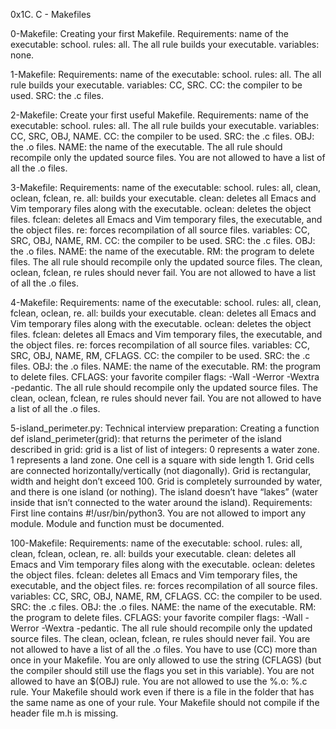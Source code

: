 0x1C. C - Makefiles

0-Makefile: Creating your first Makefile. Requirements: name of the executable: school. rules: all. The all rule builds your executable. variables: none.

1-Makefile: Requirements: name of the executable: school. rules: all. The all rule builds your executable. variables: CC, SRC. CC: the compiler to be used. SRC: the .c files.

2-Makefile: Create your first useful Makefile. Requirements: name of the executable: school. rules: all. The all rule builds your executable. variables: CC, SRC, OBJ, NAME. CC: the compiler to be used. SRC: the .c files. OBJ: the .o files. NAME: the name of the executable. The all rule should recompile only the updated source files. You are not allowed to have a list of all the .o files.

3-Makefile: Requirements: name of the executable: school. rules: all, clean, oclean, fclean, re. all: builds your executable. clean: deletes all Emacs and Vim temporary files along with the executable. oclean: deletes the object files. fclean: deletes all Emacs and Vim temporary files, the executable, and the object files. re: forces recompilation of all source files. variables: CC, SRC, OBJ, NAME, RM. CC: the compiler to be used. SRC: the .c files. OBJ: the .o files. NAME: the name of the executable. RM: the program to delete files. The all rule should recompile only the updated source files. The clean, oclean, fclean, re rules should never fail. You are not allowed to have a list of all the .o files.

4-Makefile: Requirements: name of the executable: school. rules: all, clean, fclean, oclean, re. all: builds your executable. clean: deletes all Emacs and Vim temporary files along with the executable. oclean: deletes the object files. fclean: deletes all Emacs and Vim temporary files, the executable, and the object files. re: forces recompilation of all source files. variables: CC, SRC, OBJ, NAME, RM, CFLAGS. CC: the compiler to be used. SRC: the .c files. OBJ: the .o files. NAME: the name of the executable. RM: the program to delete files. CFLAGS: your favorite compiler flags: -Wall -Werror -Wextra -pedantic. The all rule should recompile only the updated source files. The clean, oclean, fclean, re rules should never fail. You are not allowed to have a list of all the .o files.

5-island_perimeter.py: Technical interview preparation: Creating a function def island_perimeter(grid): that returns the perimeter of the island described in grid: grid is a list of list of integers: 0 represents a water zone. 1 represents a land zone. One cell is a square with side length 1. Grid cells are connected horizontally/vertically (not diagonally). Grid is rectangular, width and height don’t exceed 100. Grid is completely surrounded by water, and there is one island (or nothing). The island doesn’t have “lakes” (water inside that isn’t connected to the water around the island). Requirements: First line contains #!/usr/bin/python3. You are not allowed to import any module. Module and function must be documented.

100-Makefile: Requirements: name of the executable: school. rules: all, clean, fclean, oclean, re. all: builds your executable. clean: deletes all Emacs and Vim temporary files along with the executable. oclean: deletes the object files. fclean: deletes all Emacs and Vim temporary files, the executable, and the object files. re: forces recompilation of all source files. variables: CC, SRC, OBJ, NAME, RM, CFLAGS. CC: the compiler to be used. SRC: the .c files. OBJ: the .o files. NAME: the name of the executable. RM: the program to delete files. CFLAGS: your favorite compiler flags: -Wall -Werror -Wextra -pedantic. The all rule should recompile only the updated source files. The clean, oclean, fclean, re rules should never fail. You are not allowed to have a list of all the .o files. You have to use (CC) more than once in your Makefile. You are only allowed to use the string (CFLAGS) (but the compiler should still use the flags you set in this variable). You are not allowed to have an $(OBJ) rule. You are not allowed to use the %.o: %.c rule. Your Makefile should work even if there is a file in the folder that has the same name as one of your rule. Your Makefile should not compile if the header file m.h is missing.
